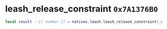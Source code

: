 # leash_release_constraint `0x7A1376B0`

```lua
local result --[[ number ]] = natives.leash.leash_release_constraint(_unk0 --[[ number ]])
```